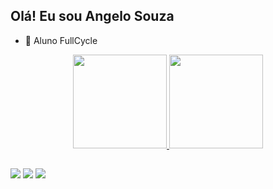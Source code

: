 ## Olá! Eu sou Angelo Souza



- 🌱 Aluno FullCycle

<div align="center">
  <a href="https://github.com/AngeloSouza1">
  <img height="150em" src="https://github-readme-stats.vercel.app/api?username=AngeloSouza&show_icons=true&theme=dracula&include_all_commits=true&count_private=true"/>
  <img height="150em" src="https://github-readme-stats.vercel.app/api/top-langs/?username=AngeloSouza1&layout=compact&langs_count=7&theme=dracula"/>
</div>

  ##
  
  <div> 
  
  <a href="https://instagram.com/angeloafdesouza" target="_blank"><img src="https://img.shields.io/badge/-Instagram-%23E4405F?style=for-the-badge&logo=instagram&logoColor=white" target="_blank"></a>
  <a href="https://discord.gg/Angelo Souza#0599" target="_blank"><img src="https://img.shields.io/badge/Discord-7289DA?style=for-the-badge&logo=discord&logoColor=white" target="_blank"></a> 
  <a href = "mailto:angeloafdesouza@gmail.com"><img src="https://img.shields.io/badge/-Gmail-%23333?style=for-the-badge&logo=gmail&logoColor=white" target="_blank"></a>
  
 
  
 
</div>
